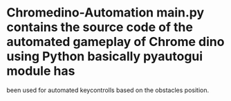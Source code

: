 # Chromedino-Automation main.py contains the source code of the automated gameplay of Chrome dino using Python basically pyautogui module has 
been used for automated keycontrolls based on the obstacles position.
